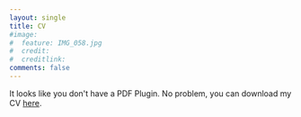 ```yaml
---
layout: single
title: CV
#image:
#  feature: IMG_058.jpg
#  credit: 
#  creditlink: 
comments: false
---
```




  <object width="100%" height="100%" type="application/pdf" data="/_assets/extras/AlistairEverettCV.pdf#pagemode=none" id="pdf_content">
    <p>It looks like you don't have a PDF Plugin.
      No problem, you can download my CV <a href="/assets/extras/AlistairEverettCV.pdf">here</a>.</p>
  </object>
 

